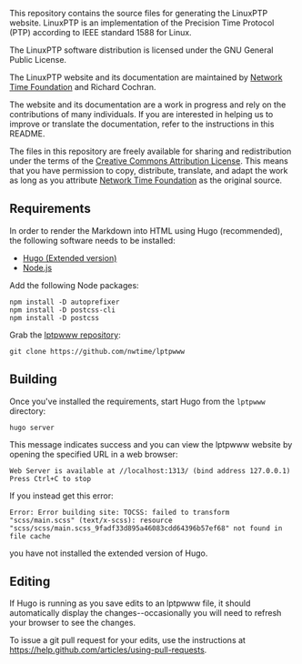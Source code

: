 This repository contains the source files for generating the LinuxPTP website. LinuxPTP is an implementation of the Precision Time Protocol (PTP) according to IEEE standard 1588 for Linux. 

The LinuxPTP software distribution is licensed under the GNU General Public License.

The LinuxPTP website and its documentation are maintained by [Network Time Foundation](https://www.nwtime.org) and Richard Cochran.

The website and its documentation are a work in progress and rely on the contributions of many individuals. If you are interested in helping us to improve or translate the documentation, refer to the instructions in this README. 

The files in this repository are freely available for sharing and redistribution under the terms of the [Creative Commons Attribution License](https://creativecommons.org/licenses/by/4.0/). This means that you have permission to copy, distribute, translate, and adapt the work as long as you attribute [Network Time Foundation](https://www.nwtime.org/) as the original source.

## Requirements

In order to render the Markdown into HTML using Hugo (recommended), the following software needs to be installed:

* [Hugo (Extended version)](https://github.com/gohugoio/hugo/releases)
* [Node.js](https://nodejs.org/en/download/)

Add the following Node packages:

```
npm install -D autoprefixer
npm install -D postcss-cli
npm install -D postcss
```

Grab the [lptpwww repository](https://github.com/nwtime/lptpwww/):

```
git clone https://github.com/nwtime/lptpwww

```

## Building

Once you've installed the requirements, start Hugo from the `lptpwww` directory:

```
hugo server
```

This message indicates success and you can view the lptpwww website by opening the specified URL in a web browser:

```
Web Server is available at //localhost:1313/ (bind address 127.0.0.1)
Press Ctrl+C to stop
```

If you instead get this error:

```
Error: Error building site: TOCSS: failed to transform "scss/main.scss" (text/x-scss): resource "scss/scss/main.scss_9fadf33d895a46083cdd64396b57ef68" not found in file cache
```

you have not installed the extended version of Hugo.

## Editing

If Hugo is running as you save edits to an lptpwww file, it should automatically display the changes--occasionally you will need to refresh your browser to see the changes.

To issue a git pull request for your edits, use the instructions at
https://help.github.com/articles/using-pull-requests.